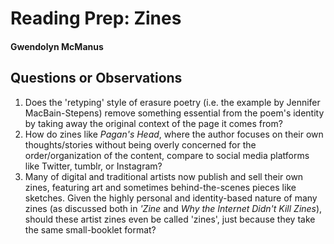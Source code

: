 # Reading Prep: Zines

#### Gwendolyn McManus

## Questions or Observations

1. Does the 'retyping' style of erasure poetry (i.e. the example by Jennifer MacBain-Stepens) remove something essential from the poem's identity by taking away the original context of the page it comes from?
2. How do zines like _Pagan's Head_, where the author focuses on their own thoughts/stories without being overly concerned for the order/organization of the content, compare to social media platforms like Twitter, tumblr, or Instagram?
3. Many of digital and traditional artists now publish and sell their own zines, featuring art and sometimes behind-the-scenes pieces like sketches. Given the highly personal and identity-based nature of many zines (as discussed both in _'Zine_ and _Why the Internet Didn't Kill Zines_), should these artist zines even be called 'zines', just because they take the same small-booklet format?